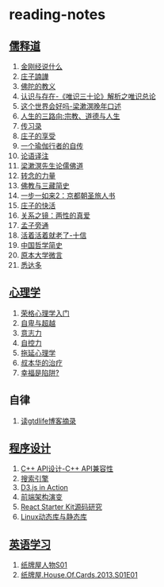 # reading-notes
## [儒释道][1]
1. [金刚经说什么](eastern_philosophy/jin_gang_jing_shuo_shen_me.md)
1. [庄子諵譁](eastern_philosophy/zhuang_zi_nan_hua.md)
1. [佛陀的教义](eastern_philosophy/fo_tuo_jiao_yi.md)
1. [认识与存在-《唯识三十论》解析之唯识总论](eastern_philosophy/wei_shi_san_shi_lun.md)
1. [这个世界会好吗-梁漱溟晚年口述](eastern_philosophy/liang_shu_min_wan_nian_kou_shu.md)
1. [人生的三路向:宗教、道德与人生](eastern_philosophy/ren_sheng_de_san_lu_xiang.md)
1. [传习录](eastern_philosophy/chuan_xi_lu.md)
1. [庄子的享受](eastern_philosophy/zhuang_zi_de_xiang_shou.md)
1. [一个瑜伽行者的自传](eastern_philosophy/yi_ge_yu_jia_xing_zhe_de_zi_zhuan.md)
1. [论语译注](eastern_philosophy/lun_yu_yi_zhu.md)
1. [梁漱溟先生论儒佛道](eastern_philosophy/liang_shu_min_xian_sheng_lun_ru_fo_dao.md)
1. [转念的力量](eastern_philosophy/zhuan_nian_de_li_liang.md)
1. [佛教与三藏简史](eastern_philosophy/fo_jiao_yu_san_zang_jian_shi.md)
1. [一步一如来2：京都朝圣旅人书](eastern_philosophy/yi_bu_yi_ru_lai2.md)
1. [庄子的快活](eastern_philosophy/zhuang_zi_de_kuai_huo.md)
1. [关系之镜：两性的真爱](eastern_philosophy/liang_xing_de_zhen_ai.md)
1. [孟子旁通](eastern_philosophy/meng_zi_pang_tong.md)
1. [活着活着就老了-十信](eastern_philosophy/shi_xin.md)
1. [中国哲学简史](eastern_philosophy/zhong_guo_zhe_xue_jian_shi.md)
1. [原本大学微言](eastern_philosophy/yuan_ben_da_xue_wei_yan.md)
1. [悉达多](eastern_philosophy/xi_da_duo.md)

## [心理学][2]
1. [荣格心理学入门](psychology/a_primer_of_jungian_psychology.md)
1. [自卑与超越](psychology/inferiority_and_superiority.md)
1. [意志力](psychology/willpower.md)
1. [自控力](psychology/the_willpower_instinct.md)
1. [拖延心理学](psychology/procrastination.md)
1. [叔本华的治疗](psychology/the_schopenhauer_cure.md)
1. [幸福是陷阱?](psychology/the_happiness_trap.md)

## 自律
1. [读gtdlife博客摘录](gtdlife.md)

## [程序设计][3]
1. [C++ API设计-C++ API兼容性](programming/cpp_api_design.md)
1. [搜索引擎](programming/search_engine.md)
1. [D3.js in Action](programming/d3js_in_action.md)
1. [前端架构演变](programming/front-end_architecture.md)
1. [React Starter Kit源码研究](programming/react-start-kit.md)
1. [Linux动态库与静态库](programming/linux_lib.md)

## [英语学习][4]
1. [纸牌屋人物S01](english/character_relation_s01.md)
1. [纸牌屋.House.Of.Cards.2013.S01E01](english/house-of-cards-2013-s01e01.md)

[1]: eastern_philosophy/
[2]: psychology/
[3]: programming/
[4]: english/
